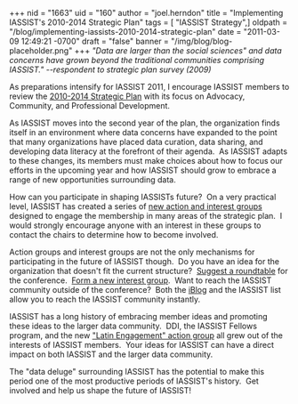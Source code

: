 +++
nid = "1663"
uid = "160"
author = "joel.herndon"
title = "Implementing IASSIST's 2010-2014 Strategic Plan"
tags = [ "IASSIST Strategy",]
oldpath = "/blog/implementing-iassists-2010-2014-strategic-plan"
date = "2011-03-09 12:49:21 -0700"
draft = "false"
banner = "/img/blog/blog-placeholder.png"
+++
*"Data are larger than the social sciences" and data concerns have
grown beyond the traditional communities comprising IASSIST."
--respondent to strategic plan survey (2009)*

As preparations intensify for IASSIST 2011, I encourage IASSIST members
to review the [2010-2014 Strategic
Plan](/file/about/strategic_plan_2010-14.pdf)
with its focus on Advocacy, Community, and Professional Development.

As IASSIST moves into the second year of the plan, the organization
finds itself in an environment where data concerns have expanded to the
point that many organizations have placed data curation, data sharing,
and developing data literacy at the forefront of their agenda.  As
IASSIST adapts to these changes, its members must make choices about how
to focus our efforts in the upcoming year and how IASSIST should grow to
embrace a range of new opportunities surrounding data.

How can you participate in shaping IASSISTs future?  On a very practical
level, IASSIST has created a series of [new action and interest
groups](/about/committees-and-groups) designed to
engage the membership in many areas of the strategic plan.  I would
strongly encourage anyone with an interest in these groups to contact
the chairs to determine how to become involved.  

Action groups and interest groups are not the only mechanisms for
participating in the future of IASSIST though.  Do you have an idea for
the organization that doesn't fit the current structure?  [Suggest a
roundtable](http://www.rdl.sfu.ca/IASSIST/index.php/program) for the
conference.  [Form a new interest
group](/about/all-about-interest-groups). 
Want to reach the IASSIST community outside of the conference?  Both the
[iBlog](/blog) and the IASSIST list allow you
to reach the IASSIST community instantly.

IASSIST has a long history of embracing member ideas and promoting these
ideas to the larger data community.  DDI, the IASSIST Fellows program,
and the new ["Latin Engagement" action
group](http://latinengagementiassist.wiki.zoho.com/HomePage.html) all
grew out of the interests of IASSIST members.  Your ideas for IASSIST
can have a direct impact on both IASSIST and the larger data community.

The "data deluge" surrounding IASSIST has the potential to make this
period one of the most productive periods of IASSIST's history.  Get
involved and help us shape the future of IASSIST!   
